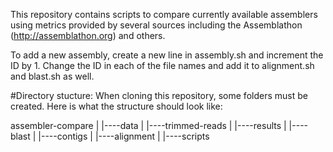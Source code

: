 This repository contains scripts to compare currently available assemblers using metrics provided by several sources including the Assemblathon (http://assemblathon.org) and others.

To add a new assembly, create a new line in assembly.sh and increment the ID by 1. Change the ID in each of the file names and add it to alignment.sh and blast.sh as well.

#Directory stucture:
When cloning this repository, some folders must be created. Here is what the structure should look like:

assembler-compare
    |
    |----data
    |       |----trimmed-reads
    |
    |----results
    |       |----blast
    |       |----contigs
    |       |----alignment
    |
    |----scripts
